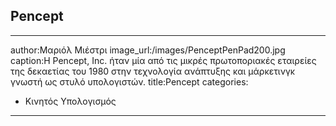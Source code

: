 ## Pencept


---
author:Μαριόλ Μιέστρι
image_url:/images/PenceptPenPad200.jpg
caption:Η Pencept, Inc. ήταν μία από τις μικρές πρωτοποριακές εταιρείες της δεκαετίας του 1980 στην τεχνολογία ανάπτυξης και μάρκετινγκ γνωστή ως στυλό υπολογιστών.
title:Pencept
categories:
   - Κινητός Υπολογισμός
--- 


